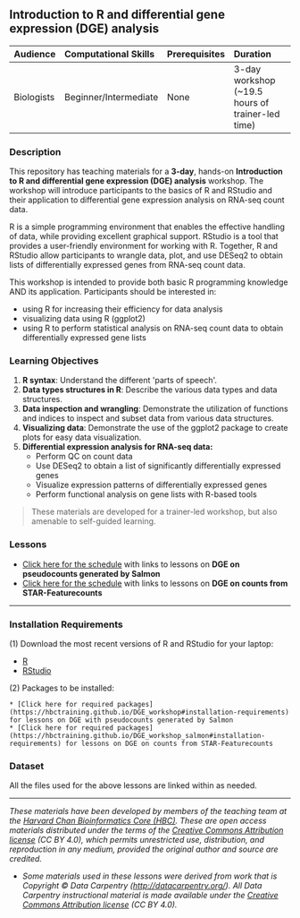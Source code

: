 ## Introduction to R and differential gene expression (DGE) analysis

| Audience | Computational Skills | Prerequisites | Duration |
:----------|:----------|:----------|:----------|
| Biologists | Beginner/Intermediate | None | 3-day workshop (~19.5 hours of trainer-led time)|

### Description
This repository has teaching materials for a **3-day**, hands-on **Introduction to R and differential gene expression (DGE) analysis** workshop. The workshop will introduce participants to the basics of R and RStudio and their application to differential gene expression analysis on RNA-seq count data.

R is a simple programming environment that enables the effective handling of data, while providing excellent graphical support. RStudio is a tool that provides a user-friendly environment for working with R. Together, R and RStudio allow participants to wrangle data, plot, and use DESeq2 to obtain lists of differentially expressed genes from RNA-seq count data.

This workshop is intended to provide both basic R programming knowledge AND its application. Participants should be interested in:

- using R for increasing their efficiency for data analysis
- visualizing data using R (ggplot2)
- using R to perform statistical analysis on RNA-seq count data to obtain differentially expressed gene lists

### Learning Objectives

1. **R syntax**: Understand the different 'parts of speech'.
2. **Data types structures in R**: Describe the various data types and data structures.
3. **Data inspection and wrangling**: Demonstrate the utilization of functions and indices to inspect and subset data from various data structures.
4. **Visualizing data**: Demonstrate the use of the ggplot2 package to create plots for easy data visualization.
5. **Differential expression analysis for RNA-seq data:**
    - Perform QC on count data
    - Use DESeq2 to obtain a list of significantly differentially expressed genes
    - Visualize expression patterns of differentially expressed genes
    - Perform functional analysis on gene lists with R-based tools

> These materials are developed for a trainer-led workshop, but also amenable to self-guided learning.

### Lessons

* [Click here for the schedule]() with links to lessons on **DGE on pseudocounts generated by Salmon** 
* [Click here for the schedule]() with links to lessons on **DGE on counts from STAR-Featurecounts**

***

### Installation Requirements

(1) Download the most recent versions of R and RStudio for your laptop:

 - [R](https://cran.r-project.org/) 
 - [RStudio](https://www.rstudio.com/products/rstudio/download/#download)

(2) Packages to be installed:

    * [Click here for required packages](https://hbctraining.github.io/DGE_workshop#installation-requirements) for lessons on DGE with pseudocounts generated by Salmon 
    * [Click here for required packages](https://hbctraining.github.io/DGE_workshop_salmon#installation-requirements) for lessons on DGE on counts from STAR-Featurecounts


### Dataset

All the files used for the above lessons are linked within as needed.

***

*These materials have been developed by members of the teaching team at the [Harvard Chan Bioinformatics Core (HBC)](http://bioinformatics.sph.harvard.edu/). These are open access materials distributed under the terms of the [Creative Commons Attribution license](https://creativecommons.org/licenses/by/4.0/) (CC BY 4.0), which permits unrestricted use, distribution, and reproduction in any medium, provided the original author and source are credited.*

* *Some materials used in these lessons were derived from work that is Copyright © Data Carpentry (http://datacarpentry.org/). 
All Data Carpentry instructional material is made available under the [Creative Commons Attribution license](https://creativecommons.org/licenses/by/4.0/) (CC BY 4.0).*
